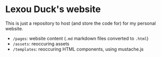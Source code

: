 # Lexou Duck's website

This is just a repository to host (and store the code for) for my personal website.

- `/pages`: website content (`.md` markdown files converted to `.html`)
- `/assets`: reoccuring assets
- `/templates`: reoccuring HTML components, using mustache.js
